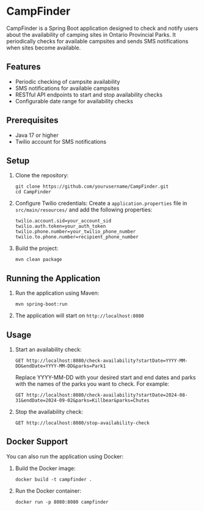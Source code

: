 # CampFinder

CampFinder is a Spring Boot application designed to check and notify users about the availability of camping sites in Ontario Provincial Parks. It periodically checks for available campsites and sends SMS notifications when sites become available.

## Features

- Periodic checking of campsite availability
- SMS notifications for available campsites
- RESTful API endpoints to start and stop availability checks
- Configurable date range for availability checks

## Prerequisites

- Java 17 or higher
- Twilio account for SMS notifications

## Setup

1. Clone the repository:
   ```
   git clone https://github.com/yourusername/CampFinder.git
   cd CampFinder
   ```

2. Configure Twilio credentials:
   Create a `application.properties` file in `src/main/resources/` and add the following properties:
   ```
   twilio.account.sid=your_account_sid
   twilio.auth.token=your_auth_token
   twilio.phone.number=your_twilio_phone_number
   twilio.to.phone.number=recipient_phone_number
   ```

3. Build the project:
   ```
   mvn clean package
   ```

## Running the Application

1. Run the application using Maven:
   ```
   mvn spring-boot:run
   ```

2. The application will start on `http://localhost:8080`

## Usage

1. Start an availability check:
   ```
   GET http://localhost:8080/check-availability?startDate=YYYY-MM-DD&endDate=YYYY-MM-DD&parks=Park1
   ```
   Replace YYYY-MM-DD with your desired start and end dates and parks with the names of the parks you want to check. For example:
   ```
   GET http://localhost:8080/check-availability?startDate=2024-08-31&endDate=2024-09-02&parks=Killbear&parks=Chutes
   ```

2. Stop the availability check:
   ```
   GET http://localhost:8080/stop-availability-check
   ```

## Docker Support

You can also run the application using Docker:

1. Build the Docker image:
   ```
   docker build -t campfinder .
   ```

2. Run the Docker container:
   ```
   docker run -p 8080:8080 campfinder
   ```
